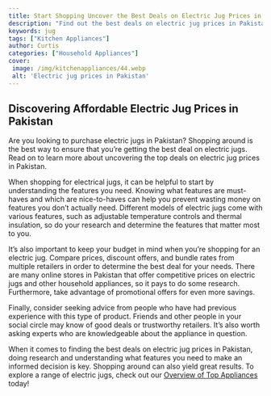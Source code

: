 ```yaml
---
title: Start Shopping Uncover the Best Deals on Electric Jug Prices in Pakistan
description: "Find out the best deals on electric jug prices in Pakistan Get your shopping list ready and start looking through the best deals online Dont miss out on amazing prices"
keywords: jug
tags: ["Kitchen Appliances"]
author: Curtis
categories: ["Household Appliances"]
cover: 
 image: /img/kitchenappliances/44.webp
 alt: 'Electric jug prices in Pakistan'
---
```

## Discovering Affordable Electric Jug Prices in Pakistan

Are you looking to purchase electric jugs in Pakistan? Shopping around is the best way to ensure that you’re getting the best deal on electric jugs. Read on to learn more about uncovering the top deals on electric jug prices in Pakistan. 

When shopping for electrical jugs, it can be helpful to start by understanding the features you need. Knowing what features are must-haves and which are nice-to-haves can help you prevent wasting money on features you don’t actually need. Different models of electric jugs come with various features, such as adjustable temperature controls and thermal insulation, so do your research and determine the features that matter most to you.

It’s also important to keep your budget in mind when you’re shopping for an electric jug. Compare prices, discount offers, and bundle rates from multiple retailers in order to determine the best deal for your needs. There are many online stores in Pakistan that offer competitive prices on electric jugs and other household appliances, so it pays to do some research. Furthermore, take advantage of promotional offers for even more savings.

Finally, consider seeking advice from people who have had previous experience with this type of product. Friends and other people in your social circle may know of good deals or trustworthy retailers. It’s also worth asking experts who are knowledgeable about the appliance in question.

When it comes to finding the best deals on electric jug prices in Pakistan, doing research and understanding what features you need to make an informed decision is key. Shopping around can also yield great results. To explore a range of electric jugs, check out our [Overview of Top Appliances](./pages/appliance-overview) today!
